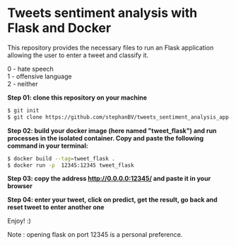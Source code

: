 # Tweets sentiment analysis with Flask and Docker

This repository provides the necessary files to run an Flask application allowing the user to enter a tweet and classify it.

0 - hate speech \
1 - offensive  language \
2 - neither

**Step 01: clone this repository on your machine**
```bash
$ git init
$ git clone https://github.com/stephanBV/tweets_sentiment_analysis_app.git
```
**Step 02: build your docker image (here named "tweet_flask") and run processes in the isolated container. Copy and paste the following command in your terminal:** 
```bash
$ docker build --tag=tweet_flask .          
$ docker run -p  12345:12345 tweet_flask
```

**Step 03: copy the address http://0.0.0.0:12345/ and paste it in your browser**

**Step 04: enter your tweet, click on predict, get the result, go back and reset tweet to enter another one**

Enjoy! :)

Note : opening flask on port 12345 is a personal preference.
